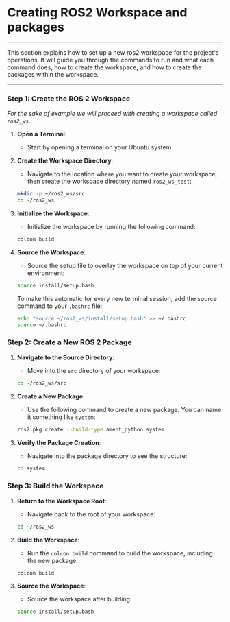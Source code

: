 # Creating ROS2 Workspace and packages
---
This section explains how to set up a new ros2 workspace for the project's operations. It will guide you through the commands to run and what each command does, how to create the workspace, and how to create the packages within the workspace. 

---
### **Step 1: Create the ROS 2 Workspace**

*For the sake of example we will proceed with creating a workspace called `ros2_ws`.*

1. **Open a Terminal**:
   - Start by opening a terminal on your Ubuntu system.

2. **Create the Workspace Directory**:
   - Navigate to the location where you want to create your workspace, then create the workspace directory named `ros2_ws_test`:

   ```bash
   mkdir -p ~/ros2_ws/src
   cd ~/ros2_ws
   ```

3. **Initialize the Workspace**:
   - Initialize the workspace by running the following command:

   ```bash
   colcon build
   ```

4. **Source the Workspace**:
   - Source the setup file to overlay the workspace on top of your current environment:

   ```bash
   source install/setup.bash
   ```

   To make this automatic for every new terminal session, add the source command to your `.bashrc` file:

   ```bash
   echo "source ~/ros2_ws/install/setup.bash" >> ~/.bashrc
   source ~/.bashrc
   ```

### **Step 2: Create a New ROS 2 Package**

1. **Navigate to the Source Directory**:
   - Move into the `src` directory of your workspace:

   ```bash
   cd ~/ros2_ws/src
   ```

2. **Create a New Package**:
   - Use the following command to create a new package. You can name it something like `system`:

   ```bash
   ros2 pkg create --build-type ament_python system
   ```

3. **Verify the Package Creation**:
   - Navigate into the package directory to see the structure:

   ```bash
   cd system
   ```

### **Step 3: Build the Workspace**

1. **Return to the Workspace Root**:
   - Navigate back to the root of your workspace:

   ```bash
   cd ~/ros2_ws
   ```

2. **Build the Workspace**:
   - Run the `colcon build` command to build the workspace, including the new package:

   ```bash
   colcon build
   ```

3. **Source the Workspace**:
   - Source the workspace after building:

   ```bash
   source install/setup.bash
   ```

